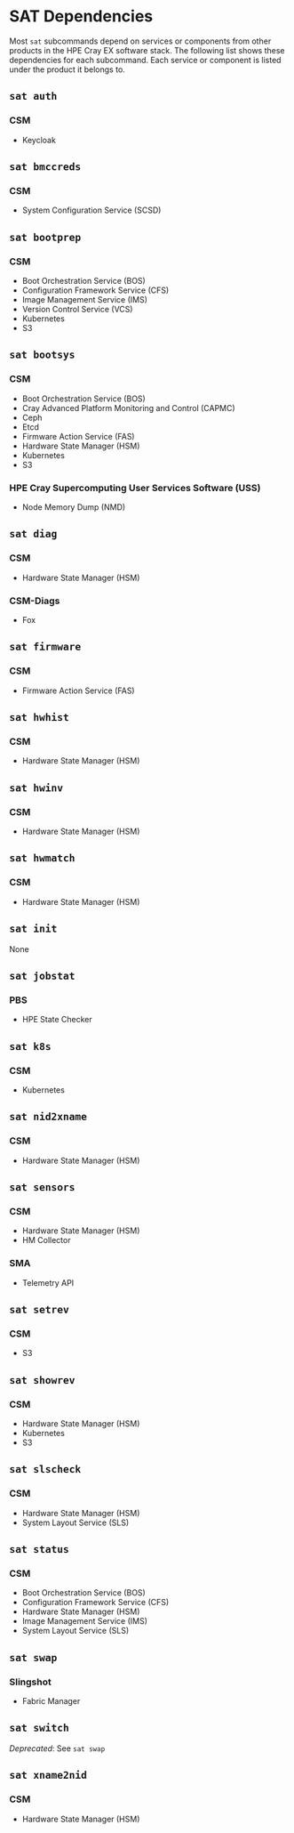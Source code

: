 # SAT Dependencies

Most `sat` subcommands depend on services or components from other products in the
HPE Cray EX software stack. The following list shows these dependencies for each
subcommand. Each service or component is listed under the product it belongs to.

## `sat auth`

### CSM

- Keycloak

## `sat bmccreds`

### CSM

- System Configuration Service (SCSD)

## `sat bootprep`

### CSM

- Boot Orchestration Service (BOS)
- Configuration Framework Service (CFS)
- Image Management Service (IMS)
- Version Control Service (VCS)
- Kubernetes
- S3

## `sat bootsys`

### CSM

- Boot Orchestration Service (BOS)
- Cray Advanced Platform Monitoring and Control (CAPMC)
- Ceph
- Etcd
- Firmware Action Service (FAS)
- Hardware State Manager (HSM)
- Kubernetes
- S3

### HPE Cray Supercomputing User Services Software (USS)

- Node Memory Dump (NMD)

## `sat diag`

### CSM

- Hardware State Manager (HSM)

### CSM-Diags

- Fox

## `sat firmware`

### CSM

- Firmware Action Service (FAS)

## `sat hwhist`

### CSM

- Hardware State Manager (HSM)

## `sat hwinv`

### CSM

- Hardware State Manager (HSM)

## `sat hwmatch`

### CSM

- Hardware State Manager (HSM)

## `sat init`

None

## `sat jobstat`

### PBS

- HPE State Checker

## `sat k8s`

### CSM

- Kubernetes

## `sat nid2xname`

### CSM

- Hardware State Manager (HSM)

## `sat sensors`

### CSM

- Hardware State Manager (HSM)
- HM Collector

### SMA

- Telemetry API

## `sat setrev`

### CSM

- S3

## `sat showrev`

### CSM

- Hardware State Manager (HSM)
- Kubernetes
- S3

## `sat slscheck`

### CSM

- Hardware State Manager (HSM)
- System Layout Service (SLS)

## `sat status`

### CSM

- Boot Orchestration Service (BOS)
- Configuration Framework Service (CFS)
- Hardware State Manager (HSM)
- Image Management Service (IMS)
- System Layout Service (SLS)

## `sat swap`

### Slingshot

- Fabric Manager

## `sat switch`

*Deprecated*: See `sat swap`

## `sat xname2nid`

### CSM

- Hardware State Manager (HSM)

